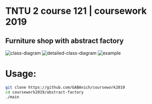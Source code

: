 # TNTU 2 course 121 | coursework 2019

## Furniture shop with abstract factory



![class-diagram](https://i.ibb.co/b39jGNx/class-diagram.png)
![detailed-class-diagram](https://i.ibb.co/wrhVNYr/detailed-class-diagram.png)
![example](https://i.ibb.co/rtmVTzS/Screenshot-2019-12-03-01-50-35.png)

# Usage:
```bash
git clone https://github.com/GABAnich/coursework2019
cd coursework2019/abstract-factory
./main
```

